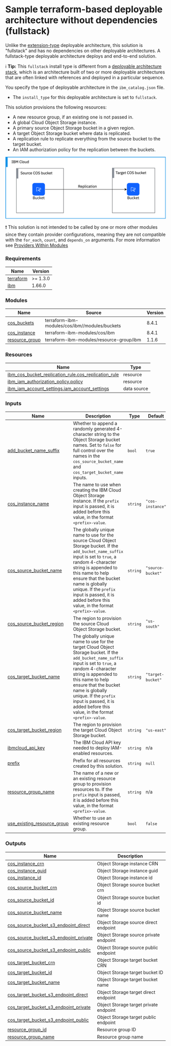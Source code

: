# Sample terraform-based deployable architecture without dependencies (fullstack)

Unlike the [extension-type](../tf-extension-da/) deployable architecture, this solution is "fullstack" and has no dependencies on other deployable architectures. A fullstack-type deployable architecture deploys and end-to-end solution.

:information_source: **Tip:** This `fullstack` install type is different from a [deployable architecture stack](https://cloud.ibm.com/docs/secure-enterprise?topic=secure-enterprise-understand-module-da#what-is-da), which is an architecture built of two or more deployable architectures that are often linked with references and deployed in a particular sequence.

You specify the type of deployable architecture in the `ibm_catalog.json` file.

- The `install_type` for this deployable architecture is set to `fullstack`.


This solution provisions the following resources:
- A new resource group, if an existing one is not passed in.
- A global Cloud Object Storage instance.
- A primary source Object Storage bucket in a given region.
- A target Object Storage bucket where data is replicated.
- A replication rule to replicate everything from the source bucket to the target bucket.
- An IAM authorization policy for the replication between the buckets.

![cos-replication](../../reference-architectures/cos-replication.svg)

:exclamation: This solution is not intended to be called by one or more other modules since they contain provider configurations, meaning they are not compatible with the `for_each`, `count`, and `depends_on` arguments. For more information see [Providers Within Modules](https://developer.hashicorp.com/terraform/language/modules/develop/providers)

<!-- Below content is automatically populated via pre-commit hook -->
<!-- BEGINNING OF PRE-COMMIT-TERRAFORM DOCS HOOK -->
### Requirements

| Name | Version |
|------|---------|
| <a name="requirement_terraform"></a> [terraform](#requirement\_terraform) | >= 1.3.0 |
| <a name="requirement_ibm"></a> [ibm](#requirement\_ibm) | 1.66.0 |

### Modules

| Name | Source | Version |
|------|--------|---------|
| <a name="module_cos_buckets"></a> [cos\_buckets](#module\_cos\_buckets) | terraform-ibm-modules/cos/ibm//modules/buckets | 8.4.1 |
| <a name="module_cos_instance"></a> [cos\_instance](#module\_cos\_instance) | terraform-ibm-modules/cos/ibm | 8.4.1 |
| <a name="module_resource_group"></a> [resource\_group](#module\_resource\_group) | terraform-ibm-modules/resource-group/ibm | 1.1.6 |

### Resources

| Name | Type |
|------|------|
| [ibm_cos_bucket_replication_rule.cos_replication_rule](https://registry.terraform.io/providers/ibm-cloud/ibm/1.66.0/docs/resources/cos_bucket_replication_rule) | resource |
| [ibm_iam_authorization_policy.policy](https://registry.terraform.io/providers/ibm-cloud/ibm/1.66.0/docs/resources/iam_authorization_policy) | resource |
| [ibm_iam_account_settings.iam_account_settings](https://registry.terraform.io/providers/ibm-cloud/ibm/1.66.0/docs/data-sources/iam_account_settings) | data source |

### Inputs

| Name | Description | Type | Default | Required |
|------|-------------|------|---------|:--------:|
| <a name="input_add_bucket_name_suffix"></a> [add\_bucket\_name\_suffix](#input\_add\_bucket\_name\_suffix) | Whether to append a randomly generated 4-character string to the Object Storage bucket names. Set to `false` for full control over the names in the `cos_source_bucket_name` and `cos_target_bucket_name` inputs. | `bool` | `true` | no |
| <a name="input_cos_instance_name"></a> [cos\_instance\_name](#input\_cos\_instance\_name) | The name to use when creating the IBM Cloud Object Storage instance. If the `prefix` input is passed, it is added before this value, in the format `<prefix>-value`. | `string` | `"cos-instance"` | no |
| <a name="input_cos_source_bucket_name"></a> [cos\_source\_bucket\_name](#input\_cos\_source\_bucket\_name) | The globally unique name to use for the source Cloud Object Storage bucket. If the `add_bucket_name_suffix` input is set to `true`, a random 4-character string is appended to this name to help ensure that the bucket name is globally unique. If the `prefix` input is passed, it is added before this value, in the format `<prefix>-value`. | `string` | `"source-bucket"` | no |
| <a name="input_cos_source_bucket_region"></a> [cos\_source\_bucket\_region](#input\_cos\_source\_bucket\_region) | The region to provision the source Cloud Object Storage bucket. | `string` | `"us-south"` | no |
| <a name="input_cos_target_bucket_name"></a> [cos\_target\_bucket\_name](#input\_cos\_target\_bucket\_name) | The globally unique name to use for the target Cloud Object Storage bucket. If the `add_bucket_name_suffix` input is set to `true`, a random 4-character string is appended to this name to help ensure that the bucket name is globally unique. If the `prefix` input is passed, it is added before this value, in the format `<prefix>-value`. | `string` | `"target-bucket"` | no |
| <a name="input_cos_target_bucket_region"></a> [cos\_target\_bucket\_region](#input\_cos\_target\_bucket\_region) | The region to provision the target Cloud Object Storage bucket. | `string` | `"us-east"` | no |
| <a name="input_ibmcloud_api_key"></a> [ibmcloud\_api\_key](#input\_ibmcloud\_api\_key) | The IBM Cloud API key needed to deploy IAM-enabled resources. | `string` | n/a | yes |
| <a name="input_prefix"></a> [prefix](#input\_prefix) | Prefix for all resources created by this solution. | `string` | `null` | no |
| <a name="input_resource_group_name"></a> [resource\_group\_name](#input\_resource\_group\_name) | The name of a new or an existing resource group to provision resources to. If the `prefix` input is passed, it is added before this value, in the format `<prefix>-value`. | `string` | n/a | yes |
| <a name="input_use_existing_resource_group"></a> [use\_existing\_resource\_group](#input\_use\_existing\_resource\_group) | Whether to use an existing resource group. | `bool` | `false` | no |

### Outputs

| Name | Description |
|------|-------------|
| <a name="output_cos_instance_crn"></a> [cos\_instance\_crn](#output\_cos\_instance\_crn) | Object Storage instance CRN |
| <a name="output_cos_instance_guid"></a> [cos\_instance\_guid](#output\_cos\_instance\_guid) | Object Storage instance guid |
| <a name="output_cos_instance_id"></a> [cos\_instance\_id](#output\_cos\_instance\_id) | Object Storage instance id |
| <a name="output_cos_source_bucket_crn"></a> [cos\_source\_bucket\_crn](#output\_cos\_source\_bucket\_crn) | Object Storage source bucket crn |
| <a name="output_cos_source_bucket_id"></a> [cos\_source\_bucket\_id](#output\_cos\_source\_bucket\_id) | Object Storage source bucket id |
| <a name="output_cos_source_bucket_name"></a> [cos\_source\_bucket\_name](#output\_cos\_source\_bucket\_name) | Object Storage source bucket name |
| <a name="output_cos_source_bucket_s3_endpoint_direct"></a> [cos\_source\_bucket\_s3\_endpoint\_direct](#output\_cos\_source\_bucket\_s3\_endpoint\_direct) | Object Storage source direct endpoint |
| <a name="output_cos_source_bucket_s3_endpoint_private"></a> [cos\_source\_bucket\_s3\_endpoint\_private](#output\_cos\_source\_bucket\_s3\_endpoint\_private) | Object Storage source private endpoint |
| <a name="output_cos_source_bucket_s3_endpoint_public"></a> [cos\_source\_bucket\_s3\_endpoint\_public](#output\_cos\_source\_bucket\_s3\_endpoint\_public) | Object Storage source public endpoint |
| <a name="output_cos_target_bucket_crn"></a> [cos\_target\_bucket\_crn](#output\_cos\_target\_bucket\_crn) | Object Storage target bucket CRN |
| <a name="output_cos_target_bucket_id"></a> [cos\_target\_bucket\_id](#output\_cos\_target\_bucket\_id) | Object Storage target bucket ID |
| <a name="output_cos_target_bucket_name"></a> [cos\_target\_bucket\_name](#output\_cos\_target\_bucket\_name) | Object Storage target bucket name |
| <a name="output_cos_target_bucket_s3_endpoint_direct"></a> [cos\_target\_bucket\_s3\_endpoint\_direct](#output\_cos\_target\_bucket\_s3\_endpoint\_direct) | Object Storage target direct endpoint |
| <a name="output_cos_target_bucket_s3_endpoint_private"></a> [cos\_target\_bucket\_s3\_endpoint\_private](#output\_cos\_target\_bucket\_s3\_endpoint\_private) | Object Storage target private endpoint |
| <a name="output_cos_target_bucket_s3_endpoint_public"></a> [cos\_target\_bucket\_s3\_endpoint\_public](#output\_cos\_target\_bucket\_s3\_endpoint\_public) | Object Storage target public endpoint |
| <a name="output_resource_group_id"></a> [resource\_group\_id](#output\_resource\_group\_id) | Resource group ID |
| <a name="output_resource_group_name"></a> [resource\_group\_name](#output\_resource\_group\_name) | Resource group name |
<!-- END OF PRE-COMMIT-TERRAFORM DOCS HOOK -->
